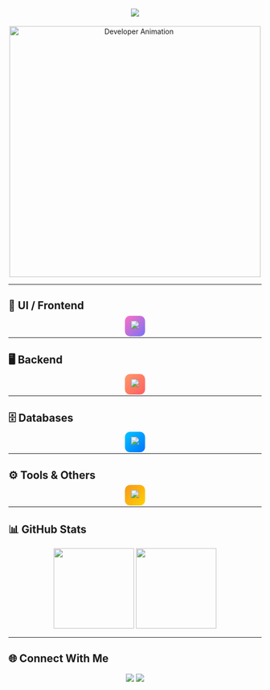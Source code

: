 <!-- Typing Animation -->
<h1 align="center">
  <img src="https://readme-typing-svg.herokuapp.com?font=Fira+Code&size=32&duration=3000&pause=1000&color=00FFCC&center=true&vCenter=true&width=700&lines=Hi%2C+I'm+Mrityunjay+Chauhan+👋;Java+Full+Stack+Developer+💻;MCA+Student+🎓;UI+%26+Backend+Specialist+🚀" />
</h1>

<!-- Developer GIF from your repo -->
<p align="center">
  <img src="https://raw.githubusercontent.com/MrityunjayChauhan1/RepoName/main/assets/developer.gif" width="500px" alt="Developer Animation" />
</p>

---

## 🎨 UI / Frontend
<p align="center">
  <span style="background: linear-gradient(135deg, #ff6ec4, #7873f5); padding: 12px; border-radius: 10px;">
    <img src="https://skillicons.dev/icons?i=react,js,html,css,bootstrap,tailwind" />
  </span>
</p>

---

## 🖥️ Backend
<p align="center">
  <span style="background: linear-gradient(135deg, #ff9966, #ff5e62); padding: 12px; border-radius: 10px;">
    <img src="https://skillicons.dev/icons?i=java,spring,maven" />
  </span>
</p>

---

## 🗄️ Databases
<p align="center">
  <span style="background: linear-gradient(135deg, #00c6ff, #0072ff); padding: 12px; border-radius: 10px;">
    <img src="https://skillicons.dev/icons?i=mysql,oracle,mongodb" />
  </span>
</p>

---

## ⚙️ Tools & Others
<p align="center">
  <span style="background: linear-gradient(135deg, #f7971e, #ffd200); padding: 12px; border-radius: 10px;">
    <img src="https://skillicons.dev/icons?i=git,github,vscode,postman" />
  </span>
</p>

---

## 📊 GitHub Stats
<div align="center">
  <img src="https://github-readme-stats.vercel.app/api?username=MrityunjayChauhan1&show_icons=true&theme=dark&hide_border=true" height="160"/>
  <img src="https://github-readme-streak-stats.herokuapp.com/?user=MrityunjayChauhan1&theme=dark&hide_border=true" height="160"/>
</div>

---

## 🌐 Connect With Me
<p align="center">
  <a href="https://www.linkedin.com/in/mrityunjay-chauhan-"><img src="https://img.shields.io/badge/LinkedIn-%230077B5.svg?&style=for-the-badge&logo=linkedin&logoColor=white" /></a>
  <a href="mailto:msdchauhan1@gmail.com"><img src="https://img.shields.io/badge/Gmail-D14836?style=for-the-badge&logo=gmail&logoColor=white" /></a>
</p>
